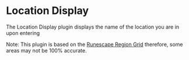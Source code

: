 # Location Display
The Location Display plugin displays the name of the location you are in upon entering

Note: This plugin is based on the [Runescape Region Grid](https://mejrs.github.io/osrs) therefore, some areas may not be 100% accurate.